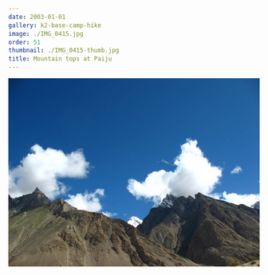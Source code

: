 ```yaml
---
date: 2003-01-01
gallery: k2-base-camp-hike
image: ./IMG_0415.jpg
order: 51
thumbnail: ./IMG_0415-thumb.jpg
title: Mountain tops at Paiju
---
```


![Mountain tops at Paiju](./IMG_0415.jpg)